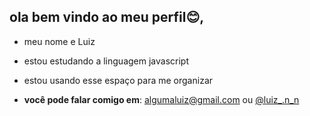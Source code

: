 ## ola bem vindo ao meu perfil😊,  
- meu nome e Luiz 
- estou estudando a linguagem javascript
- estou usando esse espaço para me organizar

- **você pode falar comigo em**: algumaluiz@gmail.com ou [@luiz_.n_n](https://www.instagram.com/luiz_.n_n/)


